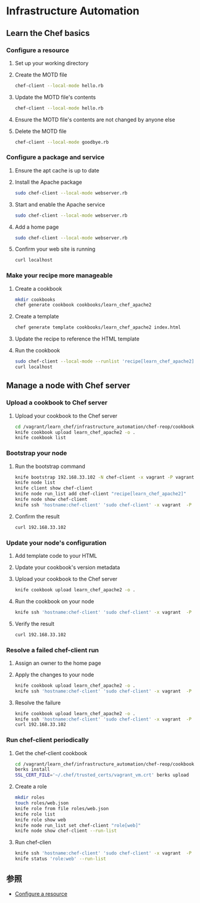 # Infrastructure Automation
## Learn the Chef basics
### Configure a resource
1. Set up your working directory

1. Create the MOTD file
   ```bash
   chef-client --local-mode hello.rb
   ```
1. Update the MOTD file's contents
   ```bash
   chef-client --local-mode hello.rb
   ```
1. Ensure the MOTD file's contents are not changed by anyone else

1. Delete the MOTD file
   ```bash
   chef-client --local-mode goodbye.rb
   ```
   
### Configure a package and service
1. Ensure the apt cache is up to date   
   
1. Install the Apache package
   ```bash
   sudo chef-client --local-mode webserver.rb
   ```   

1. Start and enable the Apache service
   ```bash
   sudo chef-client --local-mode webserver.rb
   ```      

1. Add a home page
   ```bash
   sudo chef-client --local-mode webserver.rb
   ```
   
1. Confirm your web site is running
   ```bash
   curl localhost
   ```         

### Make your recipe more manageable
1. Create a cookbook
   ```bash
   mkdir cookbooks
   chef generate cookbook cookbooks/learn_chef_apache2
   ```

1. Create a template
   ```bash
   chef generate template cookbooks/learn_chef_apache2 index.html
   ```
   
1. Update the recipe to reference the HTML template

1. Run the cookbook
   ```bash
   sudo chef-client --local-mode --runlist 'recipe[learn_chef_apache2]'
   curl localhost
   ```

## Manage a node with Chef server
### Upload a cookbook to Chef server
1. Upload your cookbook to the Chef server
   ```bash
   cd /vagrant/learn_chef/infrastructure_automation/chef-reop/cookbooks/   
   knife cookbook upload learn_chef_apache2 -o .
   knife cookbook list
   ```
   
### Bootstrap your node
1. Run the bootstrap command
   ```bash
   knife bootstrap 192.168.33.102 -N chef-client -x vagrant -P vagrant --sudo --run-list 'recipe[learn_chef_apache2]'
   knife node list
   knife client show chef-client
   knife node run_list add chef-client "recipe[learn_chef_apache2]"
   knife node show chef-client
   knife ssh 'hostname:chef-client' 'sudo chef-client' -x vagrant  -P vagrant
   ```   
   
1. Confirm the result      
   ````bash
   curl 192.168.33.102
   ````   

### Update your node's configuration
1. Add template code to your HTML

1. Update your cookbook's version metadata

1. Upload your cookbook to the Chef server
   ```bash
   knife cookbook upload learn_chef_apache2 -o .
   ```
   
1. Run the cookbook on your node
   ```bash
   knife ssh 'hostname:chef-client' 'sudo chef-client' -x vagrant  -P vagrant
   ```   
1. Verify the result
   ````bash
   curl 192.168.33.102
   ````   

### Resolve a failed chef-client run
1. Assign an owner to the home page

1. Apply the changes to your node
   ```bash
   knife cookbook upload learn_chef_apache2 -o .
   knife ssh 'hostname:chef-client' 'sudo chef-client' -x vagrant  -P vagrant
   ```
   
1. Resolve the failure
   ```bash
   knife cookbook upload learn_chef_apache2 -o .
   knife ssh 'hostname:chef-client' 'sudo chef-client' -x vagrant  -P vagrant
   curl 192.168.33.102
   ```  
   
### Run chef-client periodically
1. Get the chef-client cookbook
   ```bash
   cd /vagrant/learn_chef/infrastructure_automation/chef-reop/cookbooks/learn_chef_apache2$
   berks install
   SSL_CERT_FILE='~/.chef/trusted_certs/vagrant_vm.crt' berks upload
   ```    
   
1. Create a role
   ```bash
   mkdir roles
   touch roles/web.json
   knife role from file roles/web.json
   knife role list
   knife role show web
   knife node run_list set chef-client "role[web]"
   knife node show chef-client --run-list 
   ```     

1. Run chef-clien
   ```bash
   knife ssh 'hostname:chef-client' 'sudo chef-client' -x vagrant  -P vagrant
   knife status 'role:web' --run-list
   ```    
      
     
## 参照
+ [Configure a resource](https://learn.chef.io/modules/learn-the-basics/ubuntu/virtualbox/configure-a-resource#/)